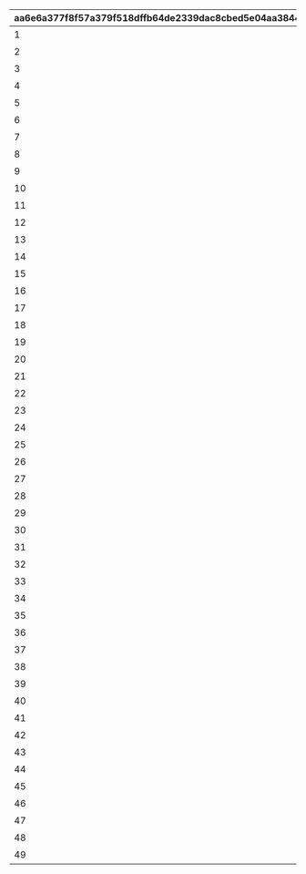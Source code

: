 |aa6e6a377f8f57a379f518dffb64de2339dac8cbed5e04aa3844872e3514c16b|7ae82b6edeaa463b973b2a9c8ac0f9f75da4bc7b12e4b00ba240b1ea3ed172a3|4c82c09931a80e6a256880e4787723c21e51a6174f9cc71c2433593bcff8a208|3b3c5de3c4afc8aacd223dd01367710e704535dc57eccacc8dd9011e1dfcae3d|bf01cc652f8dda8e0bc81893cbaa954467aeb1fa03c6f6d03deec4ab116b7f3d|8e97f6da13ef20510fef9f9654dd56657b5a053e172857a54df33b3fe64a0cba|7283757b64c62d41cba17eff3da0e707b39edda8585ee0efe6f4b853a0f5c4ab|ec40d1248cca88c2914cdeb92fae82ef954278bfbbee07d1528d127c3632a4e3|824ff9db219af600a9058db32048af602c8c92cbae42c2a1394217a23e2b394c|bf27f30af8efa2d78c0b308f2880ca4cc86243dfa2f70e559cad1530a0db1bba|4f175f5e424f6e6413c1a2127b24fc0b7214a8b2cee28116ebf920d5d03443ef|
| --- | --- | --- | --- | --- | --- | --- | --- | --- | --- | --- |
|1|1|1|1|1|3|0|1|難易度1以上で1回クリアしよう|2|1013|
|2|1|2|2|2|5|0|1|難易度2以上で1回クリアしよう|2|1013|
|3|1|3|3|3|5|0|1|難易度3以上で1回クリアしよう|2|1013|
|4|1|4|4|4|5|0|1|難易度4以上で1回クリアしよう|2|1013|
|5|1|5|5|5|5|0|1|難易度5で1回クリアしよう|2|1013|
|6|1|0|6|6|0|0|10|迷宮遺物を累計10個集めよう|3|1013|
|7|1|0|7|7|0|0|50|迷宮遺物を累計50個集めよう|3|1013|
|8|1|0|8|8|0|0|100|迷宮遺物を累計100個集めよう|3|1013|
|9|1|0|9|9|0|0|10|キャラを累計で10人勧誘しよう|4|1013|
|10|1|0|10|10|0|0|50|キャラを累計で50人勧誘しよう|4|1013|
|11|1|0|11|11|0|0|100|キャラを累計で100人勧誘しよう|4|1013|
|12|1|0|12|12|0|0|150|キャラを累計で150人勧誘しよう|4|1013|
|13|1|0|13|13|0|0|1|アルファ強化でノードを1個解放しよう|5|1013|
|14|1|0|14|14|0|0|5|アルファ強化でノードを5個解放しよう|5|1013|
|15|1|0|15|15|0|0|10|アルファ強化でノードを10個解放しよう|5|1013|
|16|1|0|16|16|0|0|15|アルファ強化でノードを15個解放しよう|5|1013|
|17|1|0|17|17|0|0|20|アルファ強化でノードを20個解放しよう|5|1013|
|18|1|0|18|18|0|0|25|アルファ強化でノードを25個解放しよう|5|1013|
|19|1|0|19|19|0|0|30|アルファ強化でノードを30個解放しよう|5|1013|
|20|1|0|20|20|0|0|40|アルファ強化でノードを40個解放しよう|5|1013|
|21|1|2|21|21|5|0|3|難易度2以上で3回クリアしよう（スキップを除く）|2|1013|
|22|1|2|22|22|5|0|5|難易度2以上で5回クリアしよう（スキップを除く）|2|1013|
|23|1|2|23|23|5|0|10|難易度2以上で10回クリアしよう（スキップを除く）|2|1013|
|24|1|2|24|24|5|0|12|難易度2以上で12回クリアしよう（スキップを除く）|2|1013|
|25|1|2|25|25|5|0|14|難易度2以上で14回クリアしよう（スキップを除く）|2|1013|
|26|1|2|26|26|5|0|16|難易度2以上で16回クリアしよう（スキップを除く）|2|1013|
|27|1|2|27|27|5|0|18|難易度2以上で18回クリアしよう（スキップを除く）|2|1013|
|28|1|2|28|28|5|0|20|難易度2以上で20回クリアしよう（スキップを除く）|2|1013|
|29|1|0|29|29|20|0|1|キャラを20人以上勧誘した状態でクリアしよう|6|1013|
|30|1|0|30|30|25|0|1|キャラを25人以上勧誘した状態でクリアしよう|6|1013|
|31|1|0|31|31|30|0|1|キャラを30人以上勧誘した状態でクリアしよう|6|1013|
|32|1|0|32|32|15|0|1|迷宮遺物を15個以上所持した状態でクリアしよう|8|1013|
|33|1|0|33|33|20|0|1|迷宮遺物を20個以上所持した状態でクリアしよう|8|1013|
|34|1|0|34|34|25|0|1|迷宮遺物を25個以上所持した状態でクリアしよう|8|1013|
|35|2|3|35|35|5|1|1|【美食殿】難易度3以上で1回クリアしよう|2|1014|
|36|2|4|36|36|5|1|1|【美食殿】難易度4以上で1回クリアしよう|2|1014|
|37|2|5|37|37|5|1|1|【美食殿】難易度5で1回クリアしよう|2|1014|
|38|2|3|38|38|5|2|1|【トゥインクルウィッシュ】難易度3以上で1回クリアしよう|2|1014|
|39|2|4|39|39|5|2|1|【トゥインクルウィッシュ】難易度4以上で1回クリアしよう|2|1014|
|40|2|5|40|40|5|2|1|【トゥインクルウィッシュ】難易度5で1回クリアしよう|2|1014|
|41|2|3|41|41|5|3|1|【サレンディア救護院】難易度3以上で1回クリアしよう|2|1014|
|42|2|4|42|42|5|3|1|【サレンディア救護院】難易度4以上で1回クリアしよう|2|1014|
|43|2|5|43|43|5|3|1|【サレンディア救護院】難易度5で1回クリアしよう|2|1014|
|44|2|3|44|44|5|4|1|【王宮騎士団（NIGHTMARE）】難易度3以上で1回クリアしよう|2|1014|
|45|2|4|45|45|5|4|1|【王宮騎士団（NIGHTMARE）】難易度4以上で1回クリアしよう|2|1014|
|46|2|5|46|46|5|4|1|【王宮騎士団（NIGHTMARE）】難易度5で1回クリアしよう|2|1014|
|47|2|3|47|47|5|5|1|【ラビリンス】難易度3以上で1回クリアしよう|2|1014|
|48|2|4|48|48|5|5|1|【ラビリンス】難易度4以上で1回クリアしよう|2|1014|
|49|2|5|49|49|5|5|1|【ラビリンス】難易度5で1回クリアしよう|2|1014|